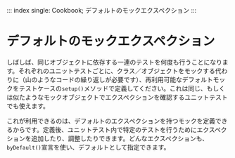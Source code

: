 ::: index
single: Cookbook; デフォルトのモックエクスペクション
:::

# デフォルトのモックエクスペクション

しばしば、同じオブジェクトに依存する一連のテストを何度も行うことになります。それぞれのユニットテストごとに、クラス／オブジェクトをモックする代わりに（山のようなコードの繰り返しが必要です）、再利用可能なデフォルトモックをテストケースの`setup()`メソッドで定義してください。これは同じ、もしくは似たようなモックオブジェクトでエクスペクションを確認するユニットテストでも使えます。

これが利用できるのは、デフォルトのエクスペクションを持つモックを定義できるからです。定義後、ユニットテスト内で特定のテストを行うためにエクスペクションを追加したり、調整したりできます。どんなエクスペクションも、`byDefault()`宣言を使い、デフォルトとして指定できます。

